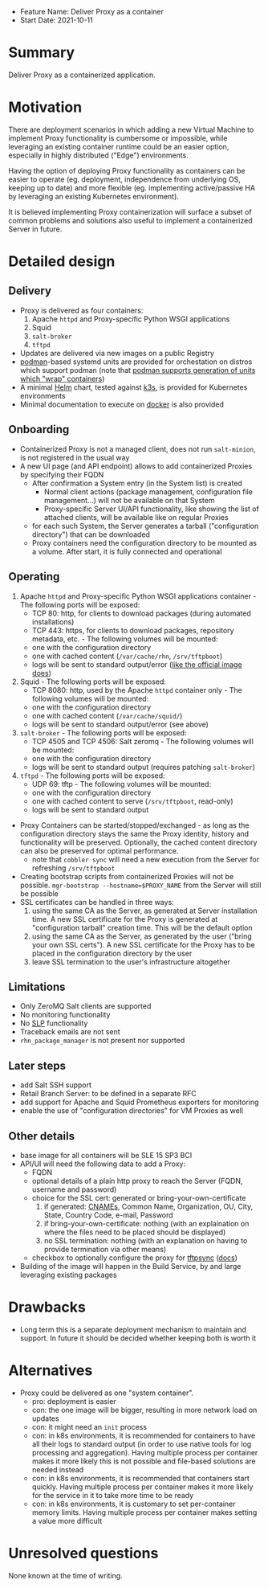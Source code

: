 - Feature Name: Deliver Proxy as a container
- Start Date: 2021-10-11

# Summary
[summary]: #summary

Deliver Proxy as a containerized application.

# Motivation
[motivation]: #motivation

There are deployment scenarios in which adding a new Virtual Machine to implement Proxy functionality is cumbersome or impossible, while leveraging an existing container runtime could be an easier option, especially in highly distributed ("Edge") environments.

Having the option of deploying Proxy functionality as containers can be easier to operate (eg. deployment, independence from underlying OS, keeping up to date) and more flexible (eg. implementing active/passive HA by leveraging an existing Kubernetes environment).

It is believed implementing Proxy containerization will surface a subset of common problems and solutions also useful to implement a containerized Server in future.

# Detailed design
[design]: #detailed-design

## Delivery
  - Proxy is delivered as four containers:
    1. Apache `httpd` and Proxy-specific Python WSGI applications
    2. Squid
    3. `salt-broker`
    4. `tftpd`
  - Updates are delivered via new images on a public Registry
  - [podman](https://podman.io/)-based systemd units are provided for orchestation on distros which support podman (note that [podman supports generation of units which "wrap" containers](https://www.redhat.com/sysadmin/podman-shareable-systemd-services))
  - A minimal [Helm](https://helm.sh/) chart, tested against [k3s](https://k3s.io/), is provided for Kubernetes environments
  - Minimal documentation to execute on [docker](https://docs.docker.com/engine/reference/commandline/cli/) is also provided

## Onboarding
  - Containerized Proxy is not a managed client, does not run `salt-minion`, is not registered in the usual way
  - A new UI page (and API endpoint) allows to add containerized Proxies by specifying their FQDN
    - After confirmation a System entry (in the System list) is created 
      - Normal client actions (package management, configuration file management...) will not be available on that System
      - Proxy-specific Server UI/API functionality, like showing the list of attached clients, will be available like on regular Proxies
    - for each such System, the Server generates a tarball ("configuration directory") that can be downloaded
    - Proxy containers need the configuration directory to be mounted as a volume. After start, it is fully connected and operational

## Operating
  1. Apache `httpd` and Proxy-specific Python WSGI applications container
    - The following ports will be exposed:
      - TCP 80: http, for clients to download packages (during automated installations)
      - TCP 443: https, for clients to download packages, repository metadata, etc.
    - The following volumes will be mounted:
      - one with the configuration directory
      - one with cached content (`/var/cache/rhn`, `/srv/tftpboot`)
      - logs will be sent to standard output/error ([like the official image does](https://github.com/docker-library/httpd/blob/cab17d54f9e0070c672326a555996d94922b486e/2.4/Dockerfile#L203-L205))
  2. Squid
    - The following ports will be exposed:
      - TCP 8080: http, used by the Apache `httpd` container only
    - The following volumes will be mounted:
      - one with the configuration directory
      - one with cached content (`/var/cache/squid/`)
      - logs will be sent to standard output/error (see above)
  3. `salt-broker`
    - The following ports will be exposed:
      - TCP 4505 and TCP 4506: Salt zeromq
    - The following volumes will be mounted:
      - one with the configuration directory
      - logs will be sent to standard output (requires patching `salt-broker`)
  4. `tftpd`
    - The following ports will be exposed:
      - UDP 69: tftp
    - The following volumes will be mounted:
      - one with the configuration directory
      - one with cached content to serve (`/srv/tftpboot`, read-only)
      - logs will be sent to standard output

  - Proxy Containers can be started/stopped/exchanged - as long as the configuration directory stays the same the Proxy identity, history and functionality will be preserved. Optionally, the cached content directory can also be preserved for optimal performance.
    - note that `cobbler sync` will need a new execution from the Server for refreshing `/srv/tftpboot`
  - Creating bootstrap scripts from containerized Proxies will not be possible. `mgr-bootstrap --hostname=$PROXY_NAME` from the Server will still be possible
  - SSL certificates can be handled in three ways:
    1. using the same CA as the Server, as generated at Server installation time. A new SSL certificate for the Proxy is generated at "configuration tarball" creation time. This will be the default option
    2. using the same CA as the Server, as generated by the user ("bring your own SSL certs"). A new SSL certificate for the Proxy has to be placed in the configuration directory by the user
    3. leave SSL termination to the user's infrastructure altogether

## Limitations
  - Only ZeroMQ Salt clients are supported
  - No monitoring functionality
  - No [SLP](https://en.wikipedia.org/wiki/Service_Location_Protocol) functionality
  - Traceback emails are not sent
  - `rhn_package_manager` is not present nor supported

## Later steps
  - add Salt SSH support
  - Retail Branch Server: to be defined in a separate RFC
  - add support for Apache and Squid Prometheus exporters for monitoring
  - enable the use of "configuration directories" for VM Proxies as well

## Other details
  - base image for all containers will be SLE 15 SP3 BCI
  - API/UI will need the following data to add a Proxy:
    - FQDN
    - optional details of a plain http proxy to reach the Server (FQDN, username and password)
    - choice for the SSL cert: generated or bring-your-own-certificate
      1. if generated: [CNAMEs](https://en.wikipedia.org/wiki/CNAME_record), Common Name, Organization, OU, City, State, Country Code, e-mail, Password
      2. if bring-your-own-certificate: nothing (with an explaination on where the files need to be placed should be displayed)
      3. no SSL termination: nothing (with an explanation on having to provide termination via other means)
    - checkbox to optionally configure the proxy for [tftpsync](https://github.com/uyuni-project/uyuni/blob/master/tftpsync/susemanager-tftpsync/configure-tftpsync.sh) ([docs](https://www.uyuni-project.org/uyuni-docs/en/uyuni/installation/uyuni-proxy-setup.html#proxy.pxe.sync))
  - Building of the image will happen in the Build Service, by and large leveraging existing packages

# Drawbacks
[drawbacks]: #drawbacks

  - Long term this is a separate deployment mechanism to maintain and support. In future it should be decided whether keeping both is worth it

# Alternatives
[alternatives]: #alternatives

  - Proxy could be delivered as one "system container".
    - pro: deployment is easier
    - con: the one image will be bigger, resulting in more network load on updates
    - con: it might need an `init` process
    - con: in k8s environments, it is recommended for containers to have all their logs to standard output (in order to use native tools for log processing and aggregation). Having multiple process per container makes it more likely this is not possible and file-based solutions are needed instead
    - con: in k8s environments, it is recommended that containers start quickly. Having multiple process per container makes it more likely for the service in it to take more time to be ready
    - con: in k8s environments, it is customary to set per-container memory limits. Having multiple process per container makes setting a value more difficult


# Unresolved questions
[unresolved]: #unresolved-questions

None known at the time of writing.
